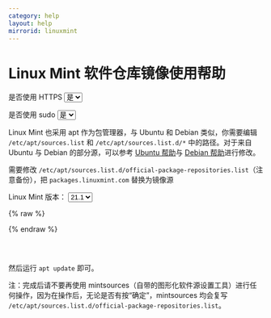 ```yaml
---
category: help
layout: help
mirrorid: linuxmint
---
```


# Linux Mint 软件仓库镜像使用帮助

<form class="form-inline">
<div class="form-group">
	<label>是否使用 HTTPS</label>
	<select id="http-select" class="form-control content-select" data-target="#content-0">
	  <option data-http_protocol="https://" selected>是</option>
	  <option data-http_protocol="http://">否</option>
	</select>
</div>
</form>


<form class="form-inline">
<div class="form-group">
	<label>是否使用 sudo</label>
	<select id="sudo-select" class="form-control content-select" data-target="#content-0">
	  <option data-sudo="sudo " data-sudoE="sudo -E " selected>是</option>
	  <option data-sudo="" data-sudoE="">否</option>
	</select>
</div>
</form>



Linux Mint 也采用 apt 作为包管理器，与 Ubuntu 和 Debian 类似，你需要编辑 `/etc/apt/sources.list` 和 `/etc/apt/sources.list.d/*` 中的路径。对于来自 Ubuntu 与 Debian 的部分源，可以参考 [Ubuntu 帮助](/help/ubuntu)与 [Debian 帮助](/help/debian)进行修改。

需要修改 `/etc/apt/sources.list.d/official-package-repositories.list`（注意备份），把 `packages.linuxmint.com` 替换为镜像源



<form class="form-inline">
<div class="form-group">
  <label>Linux Mint 版本：</label>
    <select id="select-0-0" class="form-control content-select" data-target="#content-0">
      <option data-release_name="vera" selected>21.1</option>
      <option data-release_name="vanessa">21</option>
      <option data-release_name="una">20.3</option>
      <option data-release_name="uma">20.2</option>
      <option data-release_name="ulyssa">20.1</option>
    </select>
</div>
</form>

{% raw %}
<script id="template-0" type="x-tmpl-markup">
deb {{http_protocol}}{{mirror}}/ {{release_name}} main upstream import backport
</script>
{% endraw %}

<p></p>

<pre>
<code id="content-0" class="language-properties" data-template="#template-0" data-select="#http-select,#sudo-select,#select-0-0">
</code>
</pre>


然后运行 `apt update` 即可。

注：完成后请不要再使用 mintsources（自带的图形化软件源设置工具）进行任何操作，因为在操作后，无论是否有按“确定”，mintsources 均会复写 `/etc/apt/sources.list.d/official-package-repositories.list`。

